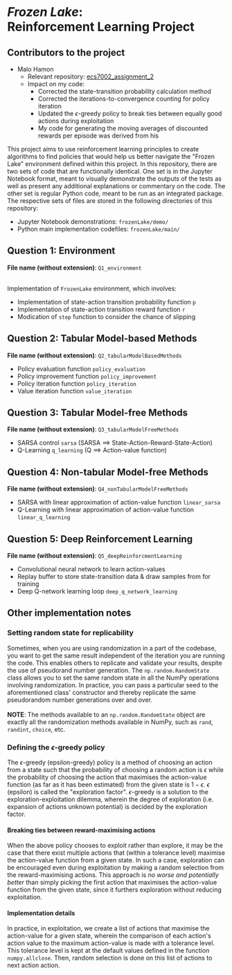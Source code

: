 # _Frozen Lake_:<br>Reinforcement Learning Project

## Contributors to the project

- Malo Hamon
  - Relevant repository: [ecs7002_assignment_2](https://github.com/nocommentcode/ecs7002_assignment_2)
  - Impact on my code:
    - Corrected the state-transition probability calculation method
    - Corrected the iterations-to-convergence counting for policy iteration
    - Updated the $\epsilon$-greedy policy to break ties between equally good actions during exploitation
    - My code for generating the moving averages of discounted rewards per episode was derived from his

This project aims to use reinforcement learning principles to create algorithms to find policies that would help us better navigate the "Frozen Lake" environment defined within this project. In this repository, there are two sets of code that are functionally identical. One set is in the Jupyter Notebook format, meant to visually demonstrate the outputs of the tests as well as present any additional explanations or commentary on the code. The other set is regular Python code, meant to be run as an integrated package. The respective sets of files are stored in the following directories of this repository:

- Jupyter Notebook demonstrations: `frozenLake/demo/`
- Python main implementation codefiles: `frozenLake/main/`

## Question 1: Environment

**File name (without extension)**: `Q1_environment`

<br>Implementation of `FrozenLake` environment, which involves:

- Implementation of state-action transition probability function `p`
- Implementation of state-action transition reward function `r`
- Modication of `step` function to consider the chance of slipping

## Question 2: Tabular Model-based Methods 

**File name (without extension)**: `Q2_tabularModelBasedMethods`

- Policy evaluation function `policy_evaluation`
- Policy improvement function `policy_improvement`
- Policy iteration function `policy_iteration`
- Value iteration function `value_iteration`

## Question 3: Tabular Model-free Methods

**File name (without extension)**: `Q3_tabularModelFreeMethods`

- SARSA control `sarsa` (SARSA $\implies$ State-Action-Reward-State-Action)
- Q-Learning `q_learning` (Q $\implies$ Action-value function)

## Question 4: Non-tabular Model-free Methods

**File name (without extension)**: `Q4_nonTabularModelFreeMethods`

- SARSA with linear approximation of action-value function `linear_sarsa`
- Q-Learning with linear approximation of action-value function `linear_q_learning`

## Question 5: Deep Reinforcement Learning

**File name (without extension)**: `Q5_deepReinforcmentLearning`

- Convolutional neural network to learn action-values
- Replay buffer to store state-transition data & draw samples from for training
- Deep Q-network learning loop `deep_q_network_learning`

## Other implementation notes
### Setting random state for replicability
Sometimes, when you are using randomization in a part of the codebase, you want to get the same result independent of the iteration you are running the code. This enables others to replicate and validate your results, despite the use of pseudorand number generation. The `np.random.RandomState` class allows you to set the same random state in all the NumPy operations involving randomization. In practice, you can pass a particular seed to the aforementioned class' constructor and thereby replicate the same pseudorandom number generations over and over.
<br><br>**NOTE**: The methods available to an `np.random.RandomState` object are exactly all the randomization methods available in NumPy, such as `rand`, `randint`, `choice`, etc.

### Defining the $\epsilon$-greedy policy
The $\epsilon$-greedy (epsilon-greedy) policy is a method of choosing an action from a state such that the probability of choosing a random action is $\epsilon$ while the probability of choosing the action that maximises the action-value function (as far as it has been estimated) from the given state is $1-\epsilon$. $\epsilon$ (epsilon) is called the "exploration factor". $\epsilon$-greedy is a solution to the exploration-exploitation dilemma, wherein the degree of exploration (i.e. expansion of actions unknown potential) is decided by the exploration factor.

#### Breaking ties between reward-maximising actions
When the above policy chooses to exploit rather than explore, it may be the case that there exist multiple actions that (within a tolerance level) maximise the action-value function from a given state. In such a case, exploration can be encouraged even during exploitation by making a random selection from the reward-maximising actions. This approach is _no worse and potentially better_ than simply picking the first action that maximises the action-value function from the given state, since it furthers exploration without reducing exploitation.

#### Implementation details
In practice, in exploitation, we create a list of actions that maximise the action-value for a given state, wherein the comparison of each action's action value to the maximum action-value is made with a tolerance level. This tolerance level is kept at the default values defined in the function `numpy.allclose`. Then, random selection is done on this list of actions to next action action.
